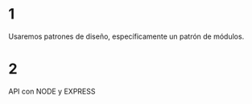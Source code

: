 # 1

Usaremos patrones de diseño, específicamente un patrón de módulos.

# 2 

API con NODE y EXPRESS


